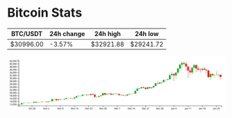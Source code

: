 # Bitcoin Stats

BTC/USDT|24h change|24h high|24h low|
|---|---|---|---|
|$30996.00|-3.57%|$32921.88|$29241.72|

<img src="./chart.svg">
